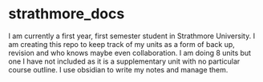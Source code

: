 # strathmore_docs
I am currently a first year, first semester student in Strathmore University. I am creating this repo to keep track of my units as a form of back up, revision and who knows maybe even collaboration. I am doing 8 units but one I have not included as it is a supplementary unit with no particular course outline. I use obsidian to write my notes and manage them.
